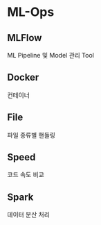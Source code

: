 # ML-Ops

## MLFlow

ML Pipeline 및 Model 관리 Tool

## Docker

컨테이너

## File

파일 종류별 핸들링

## Speed

코드 속도 비교

## Spark

데이터 분산 처리
